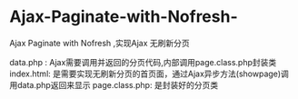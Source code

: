 # Ajax-Paginate-with-Nofresh-
Ajax Paginate with Nofresh ,实现Ajax 无刷新分页


data.php : Ajax需要调用并返回的分页代码,内部调用page.class.php封装类
index.html: 是需要实现无刷新分页的首页面，通过Ajax异步方法(showpage)调用data.php返回来显示
page.class.php: 是封装好的分页类